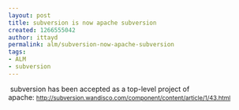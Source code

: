 ```yaml
---
layout: post
title: subversion is now apache subversion
created: 1266555042
author: ittayd
permalink: alm/subversion-now-apache-subversion
tags:
- ALM
- subversion
---
```

<p>&nbsp;subversion has been accepted as a top-level project of apache:&nbsp;<span class="Apple-style-span" style="line-height: 19px; font-size: 12px; "><a href="http://subversion.wandisco.com/component/content/article/1/43.html">http://subversion.wandisco.com/component/content/article/1/43.html</a></span></p>
